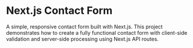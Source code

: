 # Next.js Contact Form

A simple, responsive contact form built with Next.js. This project demonstrates how to create a fully functional contact form with client-side validation and server-side processing using Next.js API routes.

